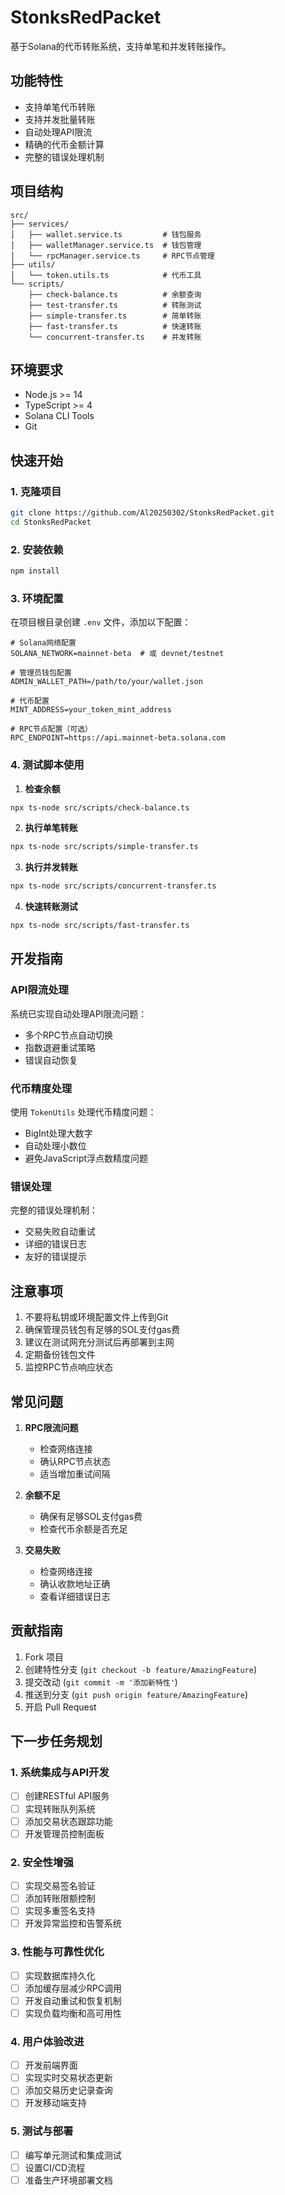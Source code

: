 
# StonksRedPacket

基于Solana的代币转账系统，支持单笔和并发转账操作。

## 功能特性

- 支持单笔代币转账
- 支持并发批量转账
- 自动处理API限流
- 精确的代币金额计算
- 完整的错误处理机制

## 项目结构

```
src/
├── services/
│   ├── wallet.service.ts         # 钱包服务
│   ├── walletManager.service.ts  # 钱包管理
│   └── rpcManager.service.ts     # RPC节点管理
├── utils/
│   └── token.utils.ts            # 代币工具
└── scripts/
    ├── check-balance.ts          # 余额查询
    ├── test-transfer.ts          # 转账测试
    ├── simple-transfer.ts        # 简单转账
    ├── fast-transfer.ts          # 快速转账
    └── concurrent-transfer.ts    # 并发转账
```

## 环境要求

- Node.js >= 14
- TypeScript >= 4
- Solana CLI Tools
- Git

## 快速开始

### 1. 克隆项目
```bash
git clone https://github.com/Al20250302/StonksRedPacket.git
cd StonksRedPacket
```

### 2. 安装依赖
```bash
npm install
```

### 3. 环境配置

在项目根目录创建 `.env` 文件，添加以下配置：
```plaintext
# Solana网络配置
SOLANA_NETWORK=mainnet-beta  # 或 devnet/testnet

# 管理员钱包配置
ADMIN_WALLET_PATH=/path/to/your/wallet.json

# 代币配置
MINT_ADDRESS=your_token_mint_address

# RPC节点配置（可选）
RPC_ENDPOINT=https://api.mainnet-beta.solana.com
```

### 4. 测试脚本使用

1. **检查余额**
```bash
npx ts-node src/scripts/check-balance.ts
```

2. **执行单笔转账**
```bash
npx ts-node src/scripts/simple-transfer.ts
```

3. **执行并发转账**
```bash
npx ts-node src/scripts/concurrent-transfer.ts
```

4. **快速转账测试**
```bash
npx ts-node src/scripts/fast-transfer.ts
```

## 开发指南

### API限流处理
系统已实现自动处理API限流问题：
- 多个RPC节点自动切换
- 指数退避重试策略
- 错误自动恢复

### 代币精度处理
使用 `TokenUtils` 处理代币精度问题：
- BigInt处理大数字
- 自动处理小数位
- 避免JavaScript浮点数精度问题

### 错误处理
完整的错误处理机制：
- 交易失败自动重试
- 详细的错误日志
- 友好的错误提示

## 注意事项

1. 不要将私钥或环境配置文件上传到Git
2. 确保管理员钱包有足够的SOL支付gas费
3. 建议在测试网充分测试后再部署到主网
4. 定期备份钱包文件
5. 监控RPC节点响应状态

## 常见问题

1. **RPC限流问题**
   - 检查网络连接
   - 确认RPC节点状态
   - 适当增加重试间隔

2. **余额不足**
   - 确保有足够SOL支付gas费
   - 检查代币余额是否充足

3. **交易失败**
   - 检查网络连接
   - 确认收款地址正确
   - 查看详细错误日志

## 贡献指南

1. Fork 项目
2. 创建特性分支 (`git checkout -b feature/AmazingFeature`)
3. 提交改动 (`git commit -m '添加新特性'`)
4. 推送到分支 (`git push origin feature/AmazingFeature`)
5. 开启 Pull Request

 
## 下一步任务规划

### 1. 系统集成与API开发
- [ ] 创建RESTful API服务
- [ ] 实现转账队列系统
- [ ] 添加交易状态跟踪功能
- [ ] 开发管理员控制面板

### 2. 安全性增强
- [ ] 实现交易签名验证
- [ ] 添加转账限额控制
- [ ] 实现多重签名支持
- [ ] 开发异常监控和告警系统

### 3. 性能与可靠性优化
- [ ] 实现数据库持久化
- [ ] 添加缓存层减少RPC调用
- [ ] 开发自动重试和恢复机制
- [ ] 实现负载均衡和高可用性

### 4. 用户体验改进
- [ ] 开发前端界面
- [ ] 实现实时交易状态更新
- [ ] 添加交易历史记录查询
- [ ] 开发移动端支持

### 5. 测试与部署
- [ ] 编写单元测试和集成测试
- [ ] 设置CI/CD流程
- [ ] 准备生产环境部署文档